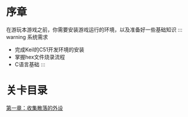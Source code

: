 # 序章
在游玩本游戏之前，你需要安装游戏运行的环境，以及准备好一些基础知识
::: warning 系统需求
- 完成Keil的C51开发环境的安装
- 掌握hex文件烧录流程
- C语言基础
:::
# 关卡目录
[第一章：收集散落的外设](./1)

